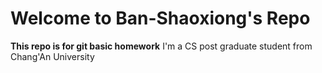 # Welcome to Ban-Shaoxiong's Repo

**This repo is for git basic homework**
I'm a CS post graduate student from Chang'An University